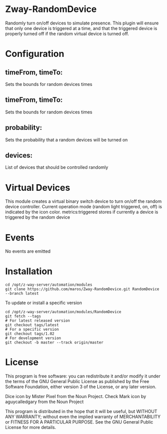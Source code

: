 # Zway-RandomDevice

Randomly turn on/off devices to simulate presence. This plugin will ensure
that only one device is triggered at a time, and that the triggered device
is properly turned off if the random virtual device is turned off.

# Configuration

## timeFrom, timeTo:

Sets the bounds for random devices times

## timeFrom, timeTo:

Sets the bounds for random devices times

## probability:

Sets the probability that a random devices will be turned on

## devices:

List of devices that should be controlled randomly

# Virtual Devices

This module creates a virtual binary switch device to turn on/off the
random device controller. Current operation mode (random light triggered, on, 
off) is indicated by the icon color. metrics:triggered stores if currently
a device is triggered by the random device

# Events

No events are emitted

# Installation

```shell
cd /opt/z-way-server/automation/modules
git clone https://github.com/maros/Zway-RandomDevice.git RandomDevice --branch latest
```

To update or install a specific version
```shell
cd /opt/z-way-server/automation/modules/RandomDevice
git fetch --tags
# For latest released version
git checkout tags/latest
# For a specific version
git checkout tags/1.02
# For development version
git checkout -b master --track origin/master
```

# License

This program is free software: you can redistribute it and/or modify
it under the terms of the GNU General Public License as published by
the Free Software Foundation, either version 3 of the License, or any 
later version.

Dice icon by Mister Pixel from the Noun Project.
Check Mark icon by aguycalledgary from the Noun Project

This program is distributed in the hope that it will be useful,
but WITHOUT ANY WARRANTY; without even the implied warranty of
MERCHANTABILITY or FITNESS FOR A PARTICULAR PURPOSE. See the
GNU General Public License for more details.
